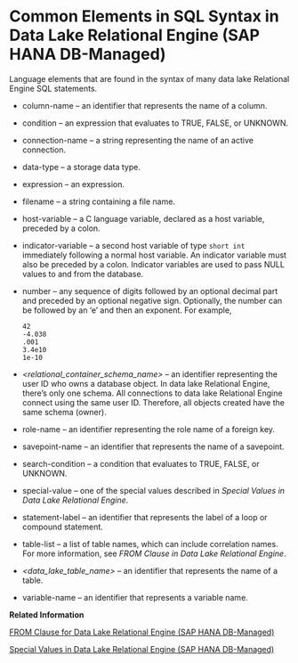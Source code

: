 <!-- loio3e6f6d3a15f74a52b4ecaf84e14d60c6 -->

# Common Elements in SQL Syntax in Data Lake Relational Engine \(SAP HANA DB-Managed\)

Language elements that are found in the syntax of many data lake Relational Engine SQL statements.

-   column-name – an identifier that represents the name of a column.
-   condition – an expression that evaluates to TRUE, FALSE, or UNKNOWN.
-   connection-name – a string representing the name of an active connection.
-   data-type – a storage data type.
-   expression – an expression.
-   filename – a string containing a file name.
-   host-variable – a C language variable, declared as a host variable, preceded by a colon.
-   indicator-variable – a second host variable of type `short int` immediately following a normal host variable. An indicator variable must also be preceded by a colon. Indicator variables are used to pass NULL values to and from the database.
-   number – any sequence of digits followed by an optional decimal part and preceded by an optional negative sign. Optionally, the number can be followed by an ‘e’ and then an exponent. For example,

    ```
    42
    -4.038
    .001
    3.4e10
    1e-10
    ```

-   *<relational\_container\_schema\_name\>* – an identifier representing the user ID who owns a database object. In data lake Relational Engine, there’s only one schema. All connections to data lake Relational Engine connect using the same user ID. Therefore, all objects created have the same schema \(owner\).
-   role-name – an identifier representing the role name of a foreign key.
-   savepoint-name – an identifier that represents the name of a savepoint.
-   search-condition – a condition that evaluates to TRUE, FALSE, or UNKNOWN.
-   special-value – one of the special values described in *Special Values in Data Lake Relational Engine*.
-   statement-label – an identifier that represents the label of a loop or compound statement.
-   table-list – a list of table names, which can include correlation names. For more information, see *FROM Clause in Data Lake Relational Engine*.
-   *<data\_lake\_table\_name\>* – an identifier that represents the name of a table.
-   variable-name – an identifier that represents a variable name.

**Related Information**  


[FROM Clause for Data Lake Relational Engine \(SAP HANA DB-Managed\)](../030-sql-statements/from-clause-for-data-lake-relational-engine-sap-hana-db-managed-ccd090f.md "Specifies the database tables or views involved in a SELECT statement.")

[Special Values in Data Lake Relational Engine \(SAP HANA DB-Managed\)](special-values-in-data-lake-relational-engine-sap-hana-db-managed-798c449.md "Special values can be used in expressions, and as column defaults when creating tables.")

